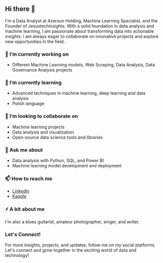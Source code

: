 ## Hi there 👋

I'm a Data Analyst at Azersun Holding, Machine Learning Specialist, and the Founder of Jesustechinsights. With a solid foundation in data analysis and machine learning, I am passionate about transforming data into actionable insights. I am always eager to collaborate on innovative projects and explore new opportunities in the field.

### 🔭 I’m currently working on
- Different Machine Learning models, Web Scraping, Data Analysis, Data Governance Analysis projects

### 🌱 I’m currently learning
- Advanced techniques in machine learning, deep learning and data analysis
- Polish language

### 👯 I’m looking to collaborate on
- Machine learning projects
- Data analysis and visualization
- Open-source data science tools and libraries

### 💬 Ask me about
- Data analysis with Python, SQL, and Power BI
- Machine learning model development and deployment

### 📫 How to reach me
- [LinkedIn](https://www.linkedin.com/in/isa-zeynalov-56a8a31a9/)
- [Kaggle](https://www.kaggle.com/isazeynalov)

### ⚡ A bit about me
I'm also a blues guitarist, amateur photographer, singer, and writer.

### Let's Connect!
For more insights, projects, and updates, follow me on my social platforms. Let's connect and grow together in the exciting world of data and technology!
